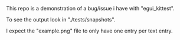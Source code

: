 This repo is a demonstration of a bug/issue i have with "egui_kittest".

To see the output look in "./tests/snapshots".

I expect the "example.png" file to only have one entry per text entry.

